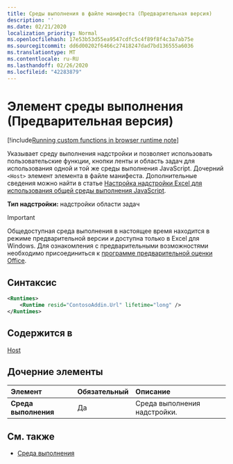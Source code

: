```yaml
---
title: Среды выполнения в файле манифеста (Предварительная версия)
description: ''
ms.date: 02/21/2020
localization_priority: Normal
ms.openlocfilehash: 17e53b53d55ea9547cdfc5c4f89f8f4c3a7ab75e
ms.sourcegitcommit: dd6d00202f6466c27418247dad7bd136555a6036
ms.translationtype: MT
ms.contentlocale: ru-RU
ms.lasthandoff: 02/26/2020
ms.locfileid: "42283879"
---
```

# <a name="runtimes-element-preview"></a>Элемент среды выполнения (Предварительная версия)

[!include[Running custom functions in browser runtime note](../../includes/excel-shared-runtime-preview-note.md)]

Указывает среду выполнения надстройки и позволяет использовать пользовательские функции, кнопки ленты и область задач для использования одной и той же среды выполнения JavaScript. Дочерний `<Host>` элемент элемента в файле манифеста. Дополнительные сведения можно найти в статье [Настройка надстройки Excel для использования общей среды выполнения JavaScript](../../excel/configure-your-add-in-to-use-a-shared-runtime.md).

**Тип надстройки:** надстройки области задач

> [!IMPORTANT]
> Общедоступная среда выполнения в настоящее время находится в режиме предварительной версии и доступна только в Excel для Windows. Для ознакомления с предварительными возможностями необходимо присоединиться к [программе предварительной оценки Office](https://insider.office.com/).

## <a name="syntax"></a>Синтаксис

```XML
<Runtimes>
    <Runtime resid="ContosoAddin.Url" lifetime="long" />
</Runtimes>
```

## <a name="contained-in"></a>Содержится в 
[Host](./host.md)

## <a name="child-elements"></a>Дочерние элементы

|  Элемент |  Обязательный  |  Описание  |
|:-----|:-----|:-----|
|  **Среда выполнения**     | Да |  Среда выполнения надстройки.

## <a name="see-also"></a>См. также

- [Среда выполнения](runtime.md)

